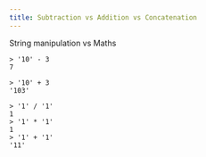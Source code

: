 ```yaml
---
title: Subtraction vs Addition vs Concatenation
---
```


String manipulation vs Maths

```
> '10' - 3
7

> '10' + 3
'103'
```

```
> '1' / '1'
1
> '1' * '1'
1
> '1' + '1'
'11'
```
